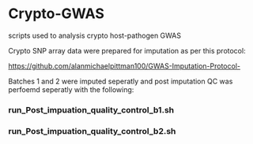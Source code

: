 # Crypto-GWAS

scripts used to analysis crypto host-pathogen GWAS


Crypto SNP array data were prepared for imputation as per this protocol:

https://github.com/alanmichaelpittman100/GWAS-Imputation-Protocol-

Batches 1 and 2 were imputed seperatly and post imputation QC was perfoemd seperatly with the following:

### run_Post_impuation_quality_control_b1.sh
### run_Post_impuation_quality_control_b2.sh


